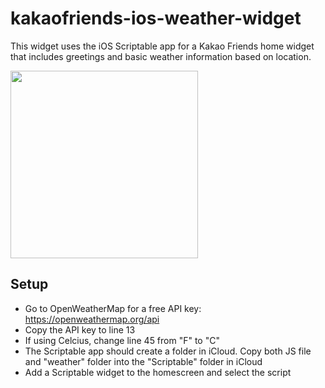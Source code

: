 # kakaofriends-ios-weather-widget
This widget uses the iOS Scriptable app for a Kakao Friends home widget that includes greetings and basic weather information based on location.

<img src="https://user-images.githubusercontent.com/26236571/206777127-3a27475b-0143-49f1-a11b-add1ccbee6bd.png" width="300" />


## Setup
- Go to OpenWeatherMap for a free API key: https://openweathermap.org/api
- Copy the API key to line 13
- If using Celcius, change line 45 from "F" to "C"
- The Scriptable app should create a folder in iCloud. Copy both JS file and "weather" folder into the "Scriptable" folder in iCloud
- Add a Scriptable widget to the homescreen and select the script
